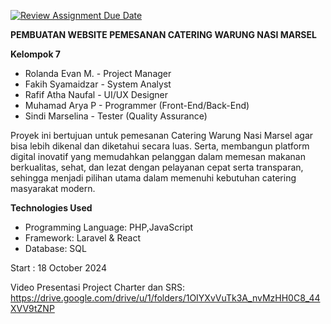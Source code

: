 [![Review Assignment Due Date](https://classroom.github.com/assets/deadline-readme-button-22041afd0340ce965d47ae6ef1cefeee28c7c493a6346c4f15d667ab976d596c.svg)](https://classroom.github.com/a/Wq523uwp)

**PEMBUATAN WEBSITE PEMESANAN CATERING WARUNG NASI MARSEL**

**Kelompok 7**<br>
- Rolanda Evan M. - Project Manager  
- Fakih Syamaidzar - System Analyst  
- Rafif Atha Naufal - UI/UX Designer  
- Muhamad Arya P - Programmer (Front-End/Back-End)  
- Sindi Marselina - Tester (Quality Assurance)  


Proyek ini bertujuan untuk pemesanan Catering Warung Nasi Marsel agar bisa lebih dikenal dan diketahui secara luas. Serta, membangun platform digital inovatif yang memudahkan pelanggan dalam memesan makanan berkualitas, sehat, dan lezat dengan pelayanan cepat serta transparan, sehingga menjadi pilihan utama dalam memenuhi kebutuhan catering masyarakat modern.

**Technologies Used**<br>
- Programming Language: PHP,JavaScript<br>
- Framework: Laravel & React<br>
- Database: SQL 

Start : 18 October 2024<br>

Video Presentasi Project Charter dan SRS: https://drive.google.com/drive/u/1/folders/1OIYXvVuTk3A_nvMzHH0C8_44XVV9tZNP
